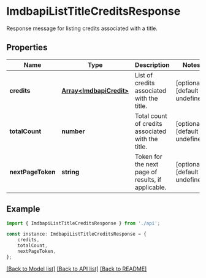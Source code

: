 # ImdbapiListTitleCreditsResponse

Response message for listing credits associated with a title.

## Properties

Name | Type | Description | Notes
------------ | ------------- | ------------- | -------------
**credits** | [**Array&lt;ImdbapiCredit&gt;**](ImdbapiCredit.md) | List of credits associated with the title. | [optional] [default to undefined]
**totalCount** | **number** | Total count of credits associated with the title. | [optional] [default to undefined]
**nextPageToken** | **string** | Token for the next page of results, if applicable. | [optional] [default to undefined]

## Example

```typescript
import { ImdbapiListTitleCreditsResponse } from './api';

const instance: ImdbapiListTitleCreditsResponse = {
    credits,
    totalCount,
    nextPageToken,
};
```

[[Back to Model list]](../README.md#documentation-for-models) [[Back to API list]](../README.md#documentation-for-api-endpoints) [[Back to README]](../README.md)
